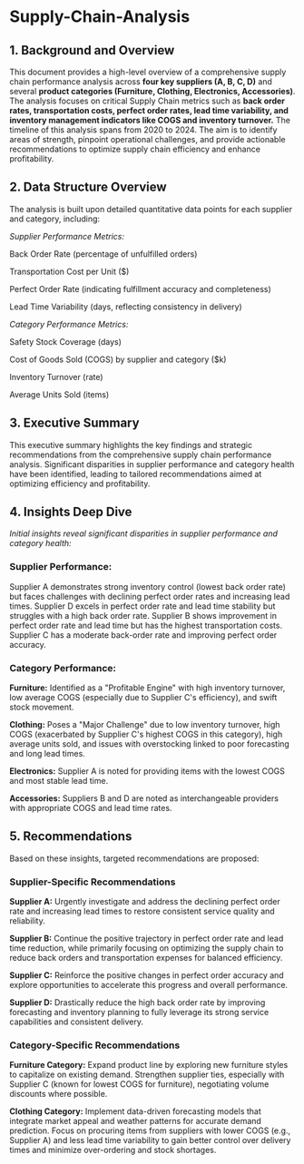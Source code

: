 # Supply-Chain-Analysis

## 1. Background and Overview
This document provides a high-level overview of a comprehensive supply chain performance analysis across **four key suppliers (A, B, C, D)** and several **product categories (Furniture, Clothing, Electronics, Accessories)**. The analysis focuses on critical Supply Chain metrics such as **back order rates, transportation costs, perfect order rates, lead time variability, and inventory management indicators like COGS and inventory turnover.** The timeline of this analysis spans from 2020 to 2024. The aim is to identify areas of strength, pinpoint operational challenges, and provide actionable recommendations to optimize supply chain efficiency and enhance profitability.

## 2. Data Structure Overview
The analysis is built upon detailed quantitative data points for each supplier and category, including:

*Supplier Performance Metrics:*

Back Order Rate (percentage of unfulfilled orders)

Transportation Cost per Unit ($)

Perfect Order Rate (indicating fulfillment accuracy and completeness)

Lead Time Variability (days, reflecting consistency in delivery)

*Category Performance Metrics:*

Safety Stock Coverage (days)

Cost of Goods Sold (COGS) by supplier and category ($k)

Inventory Turnover (rate)

Average Units Sold (items)

## 3. Executive Summary
This executive summary highlights the key findings and strategic recommendations from the comprehensive supply chain performance analysis. Significant disparities in supplier performance and category health have been identified, leading to tailored recommendations aimed at optimizing efficiency and profitability.

## 4. Insights Deep Dive
*Initial insights reveal significant disparities in supplier performance and category health:*

### Supplier Performance: 
Supplier A demonstrates strong inventory control (lowest back order rate) but faces challenges with declining perfect order rates and increasing lead times. Supplier D excels in perfect order rate and lead time stability but struggles with a high back order rate. Supplier B shows improvement in perfect order rate and lead time but has the highest transportation costs. Supplier C has a moderate back-order rate and improving perfect order accuracy.

### Category Performance:

**Furniture:** Identified as a "Profitable Engine" with high inventory turnover, low average COGS (especially due to Supplier C's efficiency), and swift stock movement.

**Clothing:** Poses a "Major Challenge" due to low inventory turnover, high COGS (exacerbated by Supplier C's highest COGS in this category), high average units sold, and issues with overstocking linked to poor forecasting and long lead times.

**Electronics:** Supplier A is noted for providing items with the lowest COGS and most stable lead time.

**Accessories:** Suppliers B and D are noted as interchangeable providers with appropriate COGS and lead time rates.

## 5. Recommendations
Based on these insights, targeted recommendations are proposed:

### Supplier-Specific Recommendations
**Supplier A:** Urgently investigate and address the declining perfect order rate and increasing lead times to restore consistent service quality and reliability.

**Supplier B:** Continue the positive trajectory in perfect order rate and lead time reduction, while primarily focusing on optimizing the supply chain to reduce back orders and transportation expenses for balanced efficiency.

**Supplier C:** Reinforce the positive changes in perfect order accuracy and explore opportunities to accelerate this progress and overall performance.

**Supplier D:** Drastically reduce the high back order rate by improving forecasting and inventory planning to fully leverage its strong service capabilities and consistent delivery.

### Category-Specific Recommendations
**Furniture Category:** Expand product line by exploring new furniture styles to capitalize on existing demand. Strengthen supplier ties, especially with Supplier C (known for lowest COGS for furniture), negotiating volume discounts where possible.

**Clothing Category:** Implement data-driven forecasting models that integrate market appeal and weather patterns for accurate demand prediction. Focus on procuring items from suppliers with lower COGS (e.g., Supplier A) and less lead time variability to gain better control over delivery times and minimize over-ordering and stock shortages.
